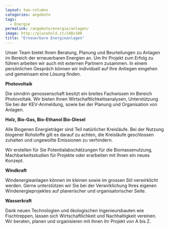 ```yaml
---
layout: two-columns
categories: angebote
tags:
  - Energie
permalink: /angebote/energie/anlagen/
image: http://placehold.it/248x100
title: "Erneuerbare Energieanlagen"
---
```


Unser Team bietet Ihnen Beratung, Planung und Beurteilungen zu Anlagen im Bereich der erneuerbaren Energien an. Um Ihr Projekt zum Erfolg zu führen arbeiten wir auch mit externen Partnern zusammen. In einem persönlichen Gespräch können wir individuell auf Ihre Anliegen eingehen und gemeinsam eine Lösung finden.
 
**Photovoltaik**

Die sinndrin genossenschaft besitzt ein breites Fachwissen im Bereich Photovoltaik. Wir bieten Ihnen Wirtschaftlichkeitsanalysen, Unterstützung Sie bei der KEV-Anmeldung, sowie bei der Planung und Organisation von Anlagen.

**Holz, Bio-Gas, Bio-Ethanol Bio-Diesel**

Alle Biogenen Energieträger sind Teil natürlicher Kreisläufe. Bei der Nutzung biogener Rohstoffe gilt es darauf zu achten, die Kreisläufe geschlossen zuhalten und ungewollte Emissionen zu verhindern. 

Wir erstellen für Sie Potentialabschätzungen für die Biomassenutzung, Machbarkeitsstudien für Projekte oder erarbeiten mit Ihnen ein neues Konzept.

**Windkraft**

Windenergieanlagen können im kleinen sowie im grossen Stil verwirklicht werden. Gerne unterstützen wir Sie bei der Verwirklichung Ihres eigenen Windenergieprojektes auf planerischer und organisatorischer Seite.

**Wasserkraft**

Dank neuen Technologien und ökologischen Ingenieursbauten wie Fischtreppen, lassen sich Wirtschaftlichkeit und Nachhaltigkeit vereinen. Wir beraten, planen und organisieren mit ihnen ihr Projekt von A bis Z.
